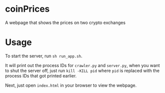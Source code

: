 # coinPrices
A webpage that shows the prices on two crypto exchanges

# Usage
To start the server, run `sh run_app.sh`.

It will print out the process IDs for `crawler.py` and `server.py`, when you want to shut the server off, just run `kill -KILL pid` where `pid` is replaced with the process IDs that got printed earlier.

Next, just open `index.html` in your browser to view the webpage.
